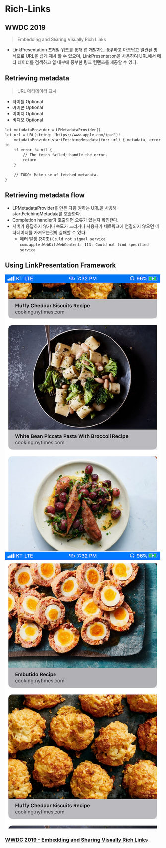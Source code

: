 # Rich-Links

## WWDC 2019
> Embedding and Sharing Visually Rich Links
- LinkPresentation 프레임 워크를 통해 앱 개발자는 풍부하고 아름답고 일관된 방식으로 URL을 쉽게 제시 할 수 있으며, LinkPresentation을 사용하여 URL에서 메타 데이터를 검색하고 앱 내부에 풍부한 링크 컨텐츠를 제공할 수 있다.

## Retrieving metadata
> URL 메타데이터 표시

- 타이틀 Optional
- 아이콘 Optional
- 이미지 Optional
- 비디오 Optional

```
let metadataProvider = LPMetadataProvider()
let url = URL(string: "https://www.apple.com/ipad")!
    metadataProvider.startFetchingMetadata(for: url) { metadata, error in
    if error != nil {
        // The fetch failed; handle the error.
        return
    }
    
    // TODO: Make use of fetched metadata.
}
```

## Retrieving metadata flow
- LPMetadataProvider를 만든 다음 원하는 URL을 사용해 startFetchingMetadata를 호출한다.
- Completion handler가 호출되면 오류가 있는지 확인한다.
- 서버가 응답하지 않거나 속도가 느리거나 사용자가 네트워크에 연결되지 않으면 메타데이터를 가져오는것이 실패할 수 있다. 
    -  에러 발생 (30초) ``` Could not signal service com.apple.WebKit.WebContent: 113: Could not find specified service ```

## Using LinkPresentation Framework
![ ](./image/1.png)
![ ](./image/2.png)


### [WWDC 2019 - Embedding and Sharing Visually Rich Links](https://developer.apple.com/documentation/linkpresentation)
